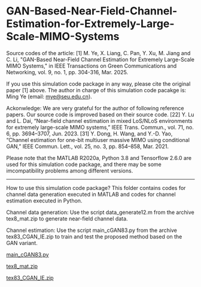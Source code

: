 # GAN-Based-Near-Field-Channel-Estimation-for-Extremely-Large-Scale-MIMO-Systems
Source codes of the article: [1] M. Ye, X. Liang, C. Pan, Y. Xu, M. Jiang and C. Li, "GAN-Based Near-Field Channel Estimation for Extremely Large-Scale MIMO Systems," in IEEE Transactions on Green Communications and Networking, vol. 9, no. 1, pp. 304-316, Mar. 2025. 

If you use this simulation code package in any way, please cite the original paper [1] above. 
The author in charge of this simulation code pacakge is: Ming Ye (email: mye@seu.edu.cn).

Ackonwledge: We are very grateful for the author of following reference papers. Our source code is improved based on their source code. 
[22] Y. Lu and L. Dai, “Near-field channel estimation in mixed LoS/NLoS
environments for extremely large-scale MIMO systems,” IEEE Trans.
Commun., vol. 71, no. 6, pp. 3694–3707, Jun. 2023.
[31] Y. Dong, H. Wang, and Y.-D. Yao, “Channel estimation for one-bit multiuser massive MIMO using conditional GAN,” IEEE Commun. Lett.,
vol. 25, no. 3, pp. 854–858, Mar. 2021.

Please note that the MATLAB R2020a, Python 3.8 and Tensorflow 2.6.0 are used for this simulation code package,  and there may be some imcompatibility problems among different versions. 

*********************************************************************************************************************************
How to use this simulation code package?
This folder contains codes for channel data generation executed in MATLAB and codes for channel estimation executed in Python.

Channel data generation:  Use the script data_generate12.m from the archive tex8_mat.zip to generate near-field channel data.


Channel estimation: Use the script main_cGAN83.py from the archive tex83_CGAN_IE.zip to train and test the proposed method based on the GAN variant.

[main_cGAN83.py](https://github.com/user-attachments/files/22990320/main_cGAN83.py)


[tex8_mat.zip](https://github.com/user-attachments/files/22990472/tex8_mat.zip)

[tex83_CGAN_IE.zip](https://github.com/user-attachments/files/22990475/tex83_CGAN_IE.zip)
